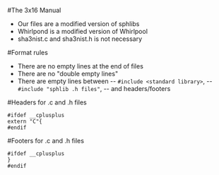 #The 3x16 Manual
- Our files are a modified version of sphlibs
- Whirlpond is a modified version of Whirlpool
- sha3nist.c and sha3nist.h is not necessary

#Format rules
- There are no empty lines at the end of files
- There are no "double empty lines"
- There are empty lines between
-- `#include <standard library>`,
-- `#include "sphlib .h files"`,
-- and headers/footers

#Headers for .c and .h files
```
#ifdef __cplusplus
extern "C"{
#endif
```

#Footers for .c and .h files
```
#ifdef __cplusplus
}
#endif
```